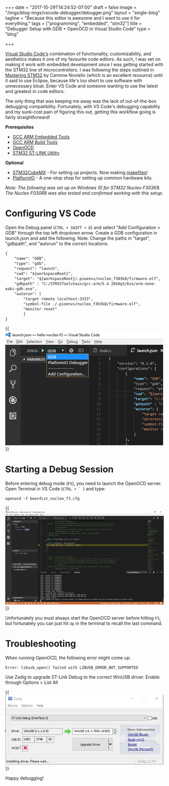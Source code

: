 +++
date = "2017-10-29T14:24:52-07:00"
draft = false
image = "/imgs/blog-imgs/vscode-debugger/debugger.png"
layout = "single-blog"
tagline = "Because this editor is awesome and I want to use it for everything."
tags = ["programming", "embedded", "stm32"]
title = "Debugger Setup with GDB + OpenOCD in Visual Studio Code"
type = "blog"

+++

[Visual Studio Code's](https://code.visualstudio.com/) combination of functionality, customizability, and aesthetics makes it one of my favourite code editors. As such, I was set on making it work with embedded development since I was getting started with the STM32 line of microcontrollers. I was following the steps outlined in [Mastering STM32](https://leanpub.com/mastering-stm32) by Carmine Noviello (which is an excellent resource) until it said to use Eclipse, because life's too short to use software with unnecessary bloat. Enter VS Code and someone wanting to use the latest and greatest in code editors.

The only thing that was keeping me away was the lack of out-of-the-box debugging compatibility. Fortunately, with VS Code's debugging capability and my sunk-cost pain of figuring this out, getting this workflow going is fairly straightforward!

**Prerequisites**

+ [GCC ARM Embedded Tools](https://launchpad.net/gcc-arm-embedded)
+ [GCC ARM Build Tools](https://gnu-mcu-eclipse.github.io/windows-build-tools/)
+ [OpenOCD](http://openocd.org/)
+ [STM32 ST-LINK Utility](http://www.st.com/en/development-tools/stsw-link004.html)

**Optional**

+ [STM32CubeMX](http://platformio.org/) - For setting up projects. Now making [makefiles](https://hackaday.com/2017/07/15/stm32cubemx-makes-makefiles/)!
+ [PlatformIO](http://platformio.org/) - A one-stop shop for setting up common hardware kits.

*Note: The following was set up on Windows 10 for STM32 Nucleo F303K8. The Nucleo F030R8 was also tested and confirmed working with this setup.*

# Configuring VS Code

Open the Debug panel (```CTRL + SHIFT + D```) and select "Add Configuration > GDB" through the top left dropdown arrow. Create a GDB configuration in launch.json and add the following. Note: Change the paths in "target", "gdbpath", and "autorun" to the correct locations.


	{
		"name": "GDB",
		"type": "gdb",
		"request": "launch",
		"cwd": "${workspaceRoot}",
		"target": "${workspaceRoot}/.pioenvs/nucleo_f303k8/firmware.elf", 
		"gdbpath" : "C:/STM32Toolchain/gcc-arm/5.4 2016q3/bin/arm-none-eabi-gdb.exe",
		"autorun": [
			"target remote localhost:3333",
			"symbol-file ./.pioenvs/nucleo_f303k8/firmware.elf",
			"monitor reset" 
			]
	}


{{<img caption="GDB debugger entry added after successfuly entry in launch.json file." src="/imgs/blog-imgs/vscode-debugger/gdb.png" >}}

# Starting a Debug Session

Before entering debug mode (```F5```), you need to launch the OpenOCD server. Open Terminal in VS Code (```CTRL + ` ```) and type:

	openocd -f board\st_nucleo_f3.cfg

{{<img caption="Adding breakpoints and stepping through code on an STM32 through VS Code!" src="/imgs/blog-imgs/vscode-debugger/debugger.png" >}}

Unfortunately you must always start the OpenOCD server before hitting ```F5```, but fortunately you can just hit ```Up``` in the terminal to recall the last command. 

# Troubleshooting

When running OpenOCD, the following error might come up:

```text
Error: libusb_open() failed with LIBUSB_ERROR_NOT_SUPPORTED
```

Use Zadig to upgrade ST-Link Debug to the correct WinUSB driver. Enable through Options > List All

{{<img caption="Fixing faulty USB drivers on Windows 10." src="/imgs/blog-imgs/vscode-debugger/zadig.png" >}}

Happy debugging!
